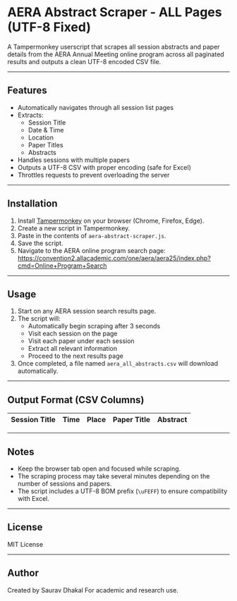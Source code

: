 # AERA Abstract Scraper - ALL Pages (UTF-8 Fixed)

A Tampermonkey userscript that scrapes all session abstracts and paper details from the AERA Annual Meeting online program across all paginated results and outputs a clean UTF-8 encoded CSV file.

---

## Features

- Automatically navigates through all session list pages
- Extracts:
  - Session Title
  - Date & Time
  - Location
  - Paper Titles
  - Abstracts
- Handles sessions with multiple papers
- Outputs a UTF-8 CSV with proper encoding (safe for Excel)
- Throttles requests to prevent overloading the server

---

## Installation

1. Install [Tampermonkey](https://www.tampermonkey.net/) on your browser (Chrome, Firefox, Edge).
2. Create a new script in Tampermonkey.
3. Paste in the contents of `aera-abstract-scraper.js`.
4. Save the script.
5. Navigate to the AERA online program search page:  
   https://convention2.allacademic.com/one/aera/aera25/index.php?cmd=Online+Program+Search

---

## Usage

1. Start on any AERA session search results page.
2. The script will:
   - Automatically begin scraping after 3 seconds
   - Visit each session on the page
   - Visit each paper under each session
   - Extract all relevant information
   - Proceed to the next results page
3. Once completed, a file named `aera_all_abstracts.csv` will download automatically.

---

## Output Format (CSV Columns)

| Session Title | Time | Place | Paper Title | Abstract |
|---------------|------|-------|-------------|----------|

---

## Notes

- Keep the browser tab open and focused while scraping.
- The scraping process may take several minutes depending on the number of sessions and papers.
- The script includes a UTF-8 BOM prefix (`\uFEFF`) to ensure compatibility with Excel.

---

## License

MIT License

---

## Author

Created by Saurav Dhakal 
For academic and research use.
